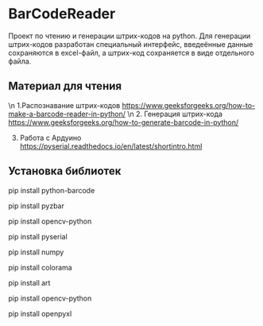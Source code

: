 # BarCodeReader
Проект по чтению и генерации штрих-кодов на python. Для генерации штрих-кодов разработан специальный интерфейс, введеённые данные сохраняются в excel-файл, 
а штрих-код сохраняется в виде отдельного файла.

## Материал для чтения
\n 1.Распознавание штрих-кодов https://www.geeksforgeeks.org/how-to-make-a-barcode-reader-in-python/ 
\n 2. Генерация штрих-кода https://www.geeksforgeeks.org/how-to-generate-barcode-in-python/
  
3. Работа с Ардуино https://pyserial.readthedocs.io/en/latest/shortintro.html

## Установка библиотек
pip install python-barcode

pip install pyzbar

pip install opencv-python

pip install pyserial

pip install numpy

pip install colorama

pip install art

pip install opencv-python

pip install openpyxl


